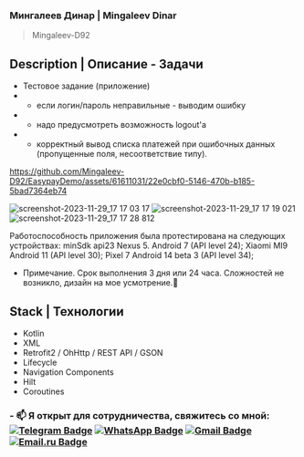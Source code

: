 
### Мингалеев Динар | Mingaleev Dinar
> Mingaleev-D92

## Description | Описание - Задачи

+ Тестовое задание (приложение)
+ + если логин/пароль неправильные - выводим ошибку
+ + надо предусмотреть возможность logout'а
+ + корректный вывод списка платежей при ошибочных данных (пропущенные поля, несоответствие типу).

https://github.com/Mingaleev-D92/EasypayDemo/assets/61611031/22e0cbf0-5146-470b-b185-5bad7364eb74

![screenshot-2023-11-29_17 17 03 17](https://github.com/Mingaleev-D92/EasypayDemo/assets/61611031/a94af073-fc13-457e-9a32-fa7105a5b279)
![screenshot-2023-11-29_17 17 19 021](https://github.com/Mingaleev-D92/EasypayDemo/assets/61611031/7c989dca-2b5c-4b15-8808-185be5a936b1)
![screenshot-2023-11-29_17 17 28 812](https://github.com/Mingaleev-D92/EasypayDemo/assets/61611031/8dcdba79-9f27-4e6d-a1aa-b5bdb8c94c5f)


Работоспособность приложения была протестирована на следующих устройствах:
minSdk api23
Nexus 5. Android 7 (API level 24);
Xiaomi MI9 Android 11 (API level 30);
Pixel 7 Android 14 beta 3 (API level 34);

+ Примечание.
  Срок выполнения 3 дня или 24 часа.
  Сложностей не возникло, дизайн на мое усмотрение.🙂

## Stack | Технологии
+ Kotlin
+ XML
+ Retrofit2 / OhHttp / REST API / GSON
+ Lifecycle
+ Navigation Components
+ Hilt
+ Coroutines


### - 📫 Я открыт для сотрудничества, свяжитесь со мной: [![Telegram Badge](https://img.shields.io/badge/-Telegram-blue?style=flat&logo=Telegram&logoColor=white)](https://t.me/Dinar_abc) [![WhatsApp Badge](https://img.shields.io/badge/-WhatsApp-25D366?style=flat&logo=whatsapp&logoColor=white)](https://wa.me/qr/PMNNLYF446JEK1) [![Gmail Badge](https://img.shields.io/badge/-Gmail-red?style=flat&logo=Gmail&logoColor=white)](mailto:alone.tatarstan@gmail.com) [![Email.ru Badge](https://img.shields.io/badge/-Email.ru-005FF9?style=flat&logo=maildotru&logoColor=white)](mailto:mingaleev.d92@mail.ru)

